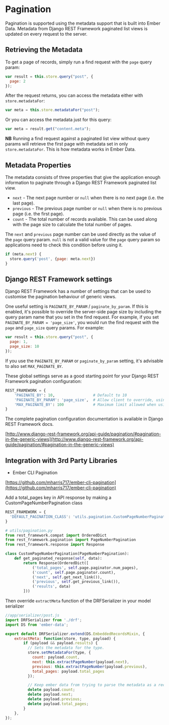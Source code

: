# Pagination

Pagination is supported using the metadata support that is built into Ember Data.
Metadata from Django REST Framework paginated list views is updated on every request
to the server.


## Retrieving the Metadata

To get a page of records, simply run a find request with the `page` query param:

```js
var result = this.store.query("post", {
  page: 2
});
```

After the request returns, you can access the metadata either with `store.metadataFor`:

```js
var meta = this.store.metadataFor("post");
```

Or you can access the metadata just for this query:

```js
var meta = result.get("content.meta");
```

**NB** Running a find request against a paginated list view without query params will
retrieve the first page with metadata set in only `store.metadataFor`. This is how
metadata works in Ember Data.


## Metadata Properties

The metadata consists of three properties that give the application enough information
to paginate through a Django REST Framework paginated list view.

* `next` - The next page number or `null` when there is no next page (i.e. the last
           page).
* `previous` - The previous page number or `null` when there is no previous page (i.e.
               the first page).
* `count` - The total number of records available. This can be used along with the page
            size to calculate the total number of pages.


The `next` and `previous` page number can be used directly as the value of the `page`
query param. `null` is not a valid value for the `page` query param so applications need
to check this condition before using it.

```js
if (meta.next) {
  store.query('post', {page: meta.next})
}
```

## Django REST Framework settings

Django REST Framework has a number of settings that can be used to customise the
pagination behaviour of generic views.

One useful setting is `PAGINATE_BY_PARAM` / `paginate_by_param`. If this is enabled,
it's possible to override the server-side page size by including the query param
name that you set in the find request. For example, if you set
`PAGINATE_BY_PARAM = 'page_size'`, you would run the find request with the `page`
 and `page_size` query params. For example:

```js
var result = this.store.query("post", {
  page: 1,
  page_size: 10
});
```

If you use the `PAGINATE_BY_PARAM` or `paginate_by_param` setting, it's advisable to also
set `MAX_PAGINATE_BY`.

These global settings serve as a good starting point for your Django REST Framework pagination configuration:

```Python
REST_FRAMEWORK = {
    'PAGINATE_BY': 10,                 # Default to 10
    'PAGINATE_BY_PARAM': 'page_size',  # Allow client to override, using `?page_size=xxx`.
    'MAX_PAGINATE_BY': 100             # Maximum limit allowed when using `?page_size=xxx`.
}
```

The complete pagination configuration documentation is available in Django REST Framework docs.

[http://www.django-rest-framework.org/api-guide/pagination/#pagination-in-the-generic-views](http://www.django-rest-framework.org/api-guide/pagination/#pagination-in-the-generic-views)


## Integration with 3rd Party Libraries

* Ember CLI Pagination

[https://github.com/mharris717/ember-cli-pagination](https://github.com/mharris717/ember-cli-pagination)

Add a total_pages key in API response by making a CustomPageNumberPagination class
```python
REST_FRAMEWORK = {
  'DEFAULT_PAGINATION_CLASS': 'utils.pagination.CustomPageNumberPagination'
}
```

```python
# utils/pagination.py
from rest_framework.compat import OrderedDict
from rest_framework.pagination import PageNumberPagination
from rest_framework.response import Response

class CustomPageNumberPagination(PageNumberPagination):
    def get_paginated_response(self, data):
        return Response(OrderedDict([
            ('total_pages', self.page.paginator.num_pages),
            ('count', self.page.paginator.count),
            ('next', self.get_next_link()),
            ('previous', self.get_previous_link()),
            ('results', data)
        ]))
```

Then override ```extractMeta``` function of the DRFSerializer in your model serializer

```js
//app/serializer/post.js
import DRFSerializer from './drf';
import DS from 'ember-data';

export default DRFSerializer.extend(DS.EmbeddedRecordsMixin, {
    extractMeta: function(store, type, payload) {
        if (payload && payload.results) {
          // Sets the metadata for the type.
          store.setMetadataFor(type, {
            count: payload.count,
            next: this.extractPageNumber(payload.next),
            previous: this.extractPageNumber(payload.previous),
            total_pages: payload.total_pages
          });

          // Keep ember data from trying to parse the metadata as a records
          delete payload.count;
          delete payload.next;
          delete payload.previous;
          delete payload.total_pages;
        }
    },
});
```
